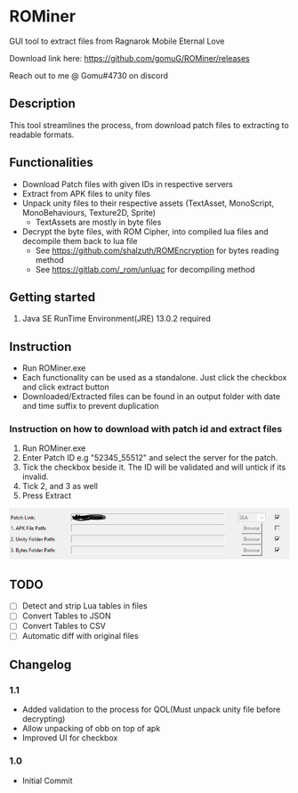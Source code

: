 # ROMiner
GUI tool to extract files from Ragnarok Mobile Eternal Love

Download link here: https://github.com/gomuG/ROMiner/releases

Reach out to me @ Gomu#4730 on discord

## Description
This tool streamlines the process, from download patch files to extracting to readable formats.

## Functionalities
- Download Patch files with given IDs in respective servers
- Extract from APK files to unity files
- Unpack unity files to their respective assets (TextAsset, MonoScript, MonoBehaviours, Texture2D, Sprite)
  - TextAssets are mostly in byte files 
- Decrypt the byte files, with ROM Cipher, into compiled lua files and decompile them back to lua file
  - See https://github.com/shalzuth/ROMEncryption for bytes reading method
  - See https://gitlab.com/_rom/unluac for decompiling method


## Getting started
1. Java SE RunTime Environment(JRE) 13.0.2 required

## Instruction
- Run ROMiner.exe
- Each functionality can be used as a standalone. Just click the checkbox and click extract button
- Downloaded/Extracted files can be found in an output folder with date and time suffix to prevent duplication

### Instruction on how to download with patch id and extract files
1. Run ROMiner.exe
2. Enter Patch ID e.g "52345_55512" and select the server for the patch.
3. Tick the checkbox beside it. The ID will be validated and will untick if its invalid.
4. Tick 2, and 3 as well
5. Press Extract

![Get your own patch ID](https://github.com/gomuG/ROMiner/blob/master/Example.PNG)


## TODO
- [ ] Detect and strip Lua tables in files
- [ ] Convert Tables to JSON
- [ ] Convert Tables to CSV
- [ ] Automatic diff with original files

## Changelog
### 1.1
- Added validation to the process for QOL(Must unpack unity file before decrypting)
- Allow unpacking of obb on top of apk
- Improved UI for checkbox
### 1.0
- Initial Commit
